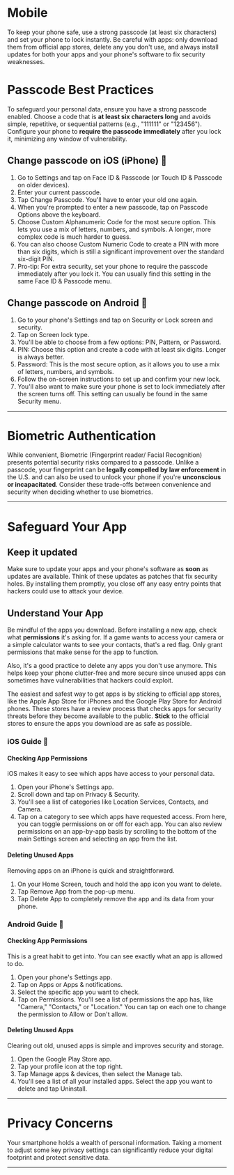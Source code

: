 # Mobile

To keep your phone safe, use a strong passcode (at least six characters) and set your phone to lock instantly. Be careful with apps: only download them from official app stores, delete any you don't use, and always install updates for both your apps and your phone's software to fix security weaknesses.

# Passcode Best Practices

To safeguard your personal data, ensure you have a strong passcode enabled. Choose a code that is **at least six characters long** and avoids simple, repetitive, or sequential patterns (e.g., "111111" or "123456"). Configure your phone to **require the passcode immediately** after you lock it, minimizing any window of vulnerability. 

## Change passcode on iOS (iPhone) 🍎 
1. Go to Settings and tap on Face ID & Passcode (or Touch ID & Passcode on older devices).
2. Enter your current passcode.
3. Tap Change Passcode. You'll have to enter your old one again.
4. When you're prompted to enter a new passcode, tap on Passcode Options above the keyboard.
5. Choose Custom Alphanumeric Code for the most secure option. This lets you use a mix of letters, numbers, and symbols. A longer, more complex code is much harder to guess.
6. You can also choose Custom Numeric Code to create a PIN with more than six digits, which is still a significant improvement over the standard six-digit PIN.
7. Pro-tip: For extra security, set your phone to require the passcode immediately after you lock it. You can usually find this setting in the same Face ID & Passcode menu.

## Change passcode on Android 🤖
1. Go to your phone's Settings and tap on Security or Lock screen and security.
2. Tap on Screen lock type.
3. You'll be able to choose from a few options: PIN, Pattern, or Password.
4. PIN: Choose this option and create a code with at least six digits. Longer is always better.
5. Password: This is the most secure option, as it allows you to use a mix of letters, numbers, and symbols.
6. Follow the on-screen instructions to set up and confirm your new lock.
7. You'll also want to make sure your phone is set to lock immediately after the screen turns off. This setting can usually be found in the same Security menu.

---

# Biometric Authentication

While convenient,  Biometric (Fingerprint reader/ Facial Recognition) presents potential security risks compared to a passcode. Unlike a passcode, your fingerprint can be **legally compelled by law enforcement** in the U.S. and can also be used to unlock your phone if you're **unconscious or incapacitated**. Consider these trade-offs between convenience and security when deciding whether to use biometrics.

---

# Safeguard Your App

## Keep it updated

Make sure to update your apps and your phone's software as **soon** as updates are available. Think of these updates as patches that fix security holes. By installing them promptly, you close off any easy entry points that hackers could use to attack your device.

## Understand Your App

Be mindful of the apps you download. Before installing a new app, check what **permissions** it's asking for. If a game wants to access your camera or a simple calculator wants to see your contacts, that's a red flag. Only grant permissions that make sense for the app to function.

Also, it's a good practice to delete any apps you don't use anymore. This helps keep your phone clutter-free and more secure since unused apps can sometimes have vulnerabilities that hackers could exploit.

The easiest and safest way to get apps is by sticking to official app stores, like the Apple App Store for iPhones and the Google Play Store for Android phones. These stores have a review process that checks apps for security threats before they become available to the public. **Stick** to the official stores to ensure the apps you download are as safe as possible.

### iOS Guide 🍎
#### Checking App Permissions
iOS makes it easy to see which apps have access to your personal data.
1. Open your iPhone's Settings app.
2. Scroll down and tap on Privacy & Security.
3. You'll see a list of categories like Location Services, Contacts, and Camera.
4. Tap on a category to see which apps have requested access. From here, you can toggle permissions on or off for each app. You can also review permissions on an app-by-app basis by scrolling to the bottom of the main Settings screen and selecting an app from the list.

#### Deleting Unused Apps
Removing apps on an iPhone is quick and straightforward.
1. On your Home Screen, touch and hold the app icon you want to delete.
2. Tap Remove App from the pop-up menu.
3. Tap Delete App to completely remove the app and its data from your phone.

### Android Guide 🤖
#### Checking App Permissions
This is a great habit to get into. You can see exactly what an app is allowed to do.
1. Open your phone's Settings app.
2. Tap on Apps or Apps & notifications.
3. Select the specific app you want to check.
4. Tap on Permissions. You'll see a list of permissions the app has, like "Camera," "Contacts," or "Location." You can tap on each one to change the permission to Allow or Don't allow.

#### Deleting Unused Apps
Clearing out old, unused apps is simple and improves security and storage.
1. Open the Google Play Store app.
2. Tap your profile icon at the top right.
3. Tap Manage apps & devices, then select the Manage tab.
4. You'll see a list of all your installed apps. Select the app you want to delete and tap Uninstall.

---

# Privacy Concerns

Your smartphone holds a wealth of personal information. Taking a moment to adjust some key privacy settings can significantly reduce your digital footprint and protect sensitive data.

---



